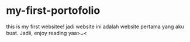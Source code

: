 # my-first-portofolio
this is my first websitee! jadi website ini adalah website pertama yang aku buat. Jadii, enjoy reading yaa>ᴗ&lt;

